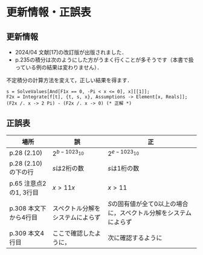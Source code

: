 # 更新情報・正誤表

## 更新情報

- 2024/04 文献[17]の改訂版が出版されました．
- p.235の積分は次のようにした方がうまく行くことが多そうです（本書で扱っている例の結果は変わりません）．

不定積分の計算方法を変えて，正しい結果を得ます．

```
s = SolveValues[And[F1x == 0, -Pi < x <= 0], x][[1]];
F2x = Integrate[f[t], {t, s, x}, Assumptions -> Element[x, Reals]];
(F2x /. x -> 2 Pi) - (F2x /. x -> 0) (* 正解 *)
```

## 正誤表

場所|誤|正
--|--|--
p.28 (2.10)|$2^{b-1023_{10}}$|$2^{e-1023_{10}}$
p.28 (2.10)の下の行|$s$は2桁の数|$s$は1桁の数
p.65 注意点2の1, 3行目|$x \gt 11x$|$x \gt 11$
p.308 本文下から4行目|スペクトル分解をシステムによらず|$S$の固有値が全て$0$以上の場合に，スペクトル分解をシステムによらず
p.309 本文4行目|ここで確認したように，|次に確認するように

